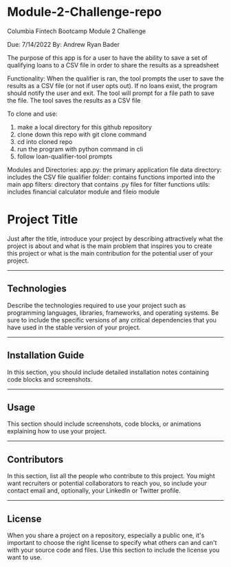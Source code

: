# Module-2-Challenge-repo
Columbia Fintech Bootcamp Module 2 Challenge

Due: 7/14/2022
By: Andrew Ryan Bader

The purpose of this app is for a user to have the ability to save a set of qualifying loans to a CSV file in order to share the results as a spreadsheet

Functionality:
When the qualifier is ran, the tool prompts the user to save the results as a CSV file (or not if user opts out). If no loans exist, the program should notify the user and exit. The tool will prompt for a file path to save the file. The tool saves the results as a CSV file

To clone and use:
1) make a local directory for this github repository
2) clone down this repo with git clone command
3) cd into cloned repo
4) run the program with python command in cli
5) follow loan-qualifier-tool prompts

Modules and Directories:
app.py: the primary application file
data directory: includes the CSV file
qualifier folder: contains functions imported into the main app
filters: directory that contains .py files for filter functions
utils: includes financial calculator module and fileio module

# Project Title

Just after the title, introduce your project by describing attractively what the project is about and what is the main problem that inspires you to create this project or what is the main contribution for the potential user of your project.

---

## Technologies

Describe the technologies required to use your project such as programming languages, libraries, frameworks, and operating systems. Be sure to include the specific versions of any critical dependencies that you have used in the stable version of your project.

---

## Installation Guide

In this section, you should include detailed installation notes containing code blocks and screenshots.

---

## Usage

This section should include screenshots, code blocks, or animations explaining how to use your project.

---

## Contributors

In this section, list all the people who contribute to this project. You might want recruiters or potential collaborators to reach you, so include your contact email and, optionally, your LinkedIn or Twitter profile.

---

## License

When you share a project on a repository, especially a public one, it's important to choose the right license to specify what others can and can't with your source code and files. Use this section to include the license you want to use.
